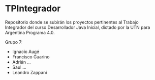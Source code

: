 # TPIntegrador
Repositorio donde se subirán los proyectos pertinentes al Trabajo Integrador del curso Desarrollador Java Inicial, dictado por la UTN para Argentina Programa 4.0.

Grupo 7:

- Ignacio Augé
- Francisco Guarino
- Adrián ...
- Saul ...
- Leandro Zappani